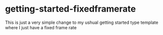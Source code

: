 # getting-started-fixedframerate

This is just a very simple change to my ushual getting started type template where I just have a fixed frame rate